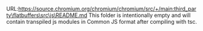 URL:https://source.chromium.org/chromium/chromium/src/+/main:third_party\flatbuffers\src\js\README.md
This folder is intentionally empty and will contain transpiled js modules in Common JS format after compiling with tsc.